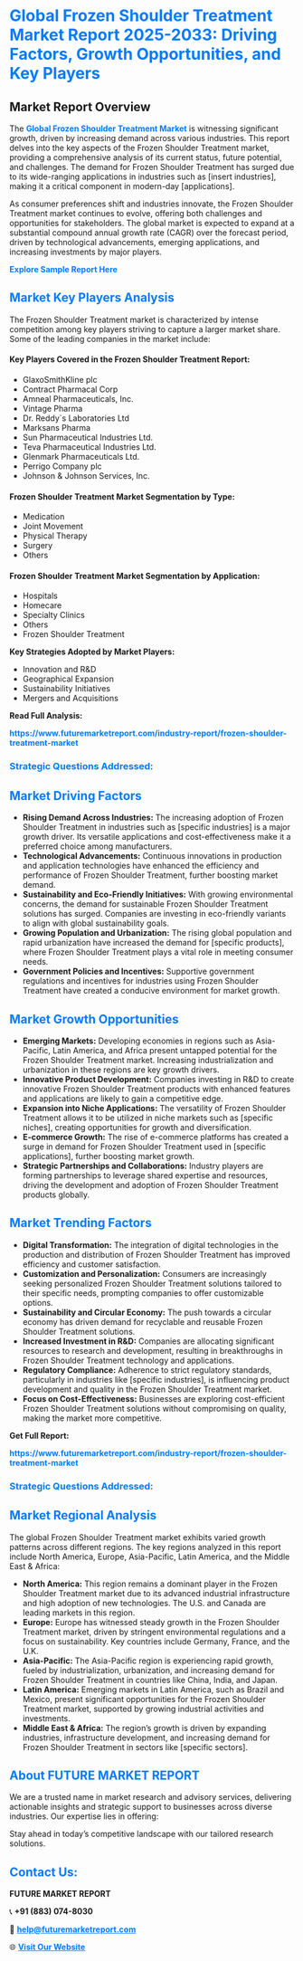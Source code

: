 <h1 style="color: #007BFF;">Global Frozen Shoulder Treatment Market Report 2025-2033: Driving Factors, Growth Opportunities, and Key Players</h1>

<section id="overview">
<h2>Market Report Overview</h2>
<p>The <a href="https://www.futuremarketreport.com/industry-report/frozen-shoulder-treatment-market" style="color: #007BFF; text-decoration: none;"><strong>Global Frozen Shoulder Treatment Market</strong></a> is witnessing significant growth, driven by increasing demand across various industries. This report delves into the key aspects of the Frozen Shoulder Treatment market, providing a comprehensive analysis of its current status, future potential, and challenges. The demand for Frozen Shoulder Treatment has surged due to its wide-ranging applications in industries such as [insert industries], making it a critical component in modern-day [applications].</p>
<p>As consumer preferences shift and industries innovate, the Frozen Shoulder Treatment market continues to evolve, offering both challenges and opportunities for stakeholders. The global market is expected to expand at a substantial compound annual growth rate (CAGR) over the forecast period, driven by technological advancements, emerging applications, and increasing investments by major players.</p>
</section>

<section id="overview">
<p><a href="https://www.futuremarketreport.com/request-sample/reportId=126988" style="color: #007BFF; text-decoration: none;"><strong>Explore Sample Report Here</strong></a></p>
</section>

<section id="key-players">
<h2 style="color: #007BFF;">Market Key Players Analysis</h2>
<p>The Frozen Shoulder Treatment market is characterized by intense competition among key players striving to capture a larger market share. Some of the leading companies in the market include:</p>
<h4>Key Players Covered in the Frozen Shoulder Treatment Report:</h4>
<ul><li>GlaxoSmithKline plc</li><li>Contract Pharmacal Corp</li><li>Amneal Pharmaceuticals, Inc.</li><li>Vintage Pharma</li><li>Dr. Reddy`s Laboratories Ltd</li><li>Marksans Pharma</li><li>Sun Pharmaceutical Industries Ltd.</li><li>Teva Pharmaceutical Industries Ltd.</li><li>Glenmark Pharmaceuticals Ltd.</li><li>Perrigo Company plc</li><li>Johnson &amp; Johnson Services, Inc.</li></ul>
<h4>Frozen Shoulder Treatment Market Segmentation by Type:</h4>
<ul><li>Medication</li><li>Joint Movement</li><li>Physical Therapy</li><li>Surgery</li><li>Others</li></ul>

<h4>Frozen Shoulder Treatment Market Segmentation by Application:</h4>
<ul><li>Hospitals</li><li>Homecare</li><li>Specialty Clinics</li><li>Others</li><li>Frozen Shoulder Treatment</li></ul>
<p><strong>Key Strategies Adopted by Market Players:</strong></p>
<ul>
<li>Innovation and R&D</li>
<li>Geographical Expansion</li>
<li>Sustainability Initiatives</li>
<li>Mergers and Acquisitions</li>
</ul>
</section>

<section>
<p><strong>Read Full Analysis: </strong></p><a href="https://www.futuremarketreport.com/industry-report/frozen-shoulder-treatment-market" style="color: #007BFF; text-decoration: none;"><strong>https://www.futuremarketreport.com/industry-report/frozen-shoulder-treatment-market</strong></a>
<h3 style="color: #007BFF;">Strategic Questions Addressed:</h3>
</section>

<section id="driving-factors">
<h2 style="color: #007BFF;">Market Driving Factors</h2>
<ul>
<li><strong>Rising Demand Across Industries:</strong> The increasing adoption of Frozen Shoulder Treatment in industries such as [specific industries] is a major growth driver. Its versatile applications and cost-effectiveness make it a preferred choice among manufacturers.</li>
<li><strong>Technological Advancements:</strong> Continuous innovations in production and application technologies have enhanced the efficiency and performance of Frozen Shoulder Treatment, further boosting market demand.</li>
<li><strong>Sustainability and Eco-Friendly Initiatives:</strong> With growing environmental concerns, the demand for sustainable Frozen Shoulder Treatment solutions has surged. Companies are investing in eco-friendly variants to align with global sustainability goals.</li>
<li><strong>Growing Population and Urbanization:</strong> The rising global population and rapid urbanization have increased the demand for [specific products], where Frozen Shoulder Treatment plays a vital role in meeting consumer needs.</li>
<li><strong>Government Policies and Incentives:</strong> Supportive government regulations and incentives for industries using Frozen Shoulder Treatment have created a conducive environment for market growth.</li>
</ul>
</section>

<section id="growth-opportunities">
<h2 style="color: #007BFF;">Market Growth Opportunities</h2>
<ul>
<li><strong>Emerging Markets:</strong> Developing economies in regions such as Asia-Pacific, Latin America, and Africa present untapped potential for the Frozen Shoulder Treatment market. Increasing industrialization and urbanization in these regions are key growth drivers.</li>
<li><strong>Innovative Product Development:</strong> Companies investing in R&D to create innovative Frozen Shoulder Treatment products with enhanced features and applications are likely to gain a competitive edge.</li>
<li><strong>Expansion into Niche Applications:</strong> The versatility of Frozen Shoulder Treatment allows it to be utilized in niche markets such as [specific niches], creating opportunities for growth and diversification.</li>
<li><strong>E-commerce Growth:</strong> The rise of e-commerce platforms has created a surge in demand for Frozen Shoulder Treatment used in [specific applications], further boosting market growth.</li>
<li><strong>Strategic Partnerships and Collaborations:</strong> Industry players are forming partnerships to leverage shared expertise and resources, driving the development and adoption of Frozen Shoulder Treatment products globally.</li>
</ul>
</section>

<section id="trending-factors">
<h2 style="color: #007BFF;">Market Trending Factors</h2>
<ul>
<li><strong>Digital Transformation:</strong> The integration of digital technologies in the production and distribution of Frozen Shoulder Treatment has improved efficiency and customer satisfaction.</li>
<li><strong>Customization and Personalization:</strong> Consumers are increasingly seeking personalized Frozen Shoulder Treatment solutions tailored to their specific needs, prompting companies to offer customizable options.</li>
<li><strong>Sustainability and Circular Economy:</strong> The push towards a circular economy has driven demand for recyclable and reusable Frozen Shoulder Treatment solutions.</li>
<li><strong>Increased Investment in R&D:</strong> Companies are allocating significant resources to research and development, resulting in breakthroughs in Frozen Shoulder Treatment technology and applications.</li>
<li><strong>Regulatory Compliance:</strong> Adherence to strict regulatory standards, particularly in industries like [specific industries], is influencing product development and quality in the Frozen Shoulder Treatment market.</li>
<li><strong>Focus on Cost-Effectiveness:</strong> Businesses are exploring cost-efficient Frozen Shoulder Treatment solutions without compromising on quality, making the market more competitive.</li>
</ul>
</section>

<section>
<p><strong>Get Full Report: </strong></p><a href="https://www.futuremarketreport.com/industry-report/frozen-shoulder-treatment-market" style="color: #007BFF; text-decoration: none;"><strong>https://www.futuremarketreport.com/industry-report/frozen-shoulder-treatment-market</strong></a>
<h3 style="color: #007BFF;">Strategic Questions Addressed:</h3>
</section>


<section id="regional-analysis">
<h2 style="color: #007BFF;">Market Regional Analysis</h2>
<p>The global Frozen Shoulder Treatment market exhibits varied growth patterns across different regions. The key regions analyzed in this report include North America, Europe, Asia-Pacific, Latin America, and the Middle East & Africa:</p>
<ul>
<li><strong>North America:</strong> This region remains a dominant player in the Frozen Shoulder Treatment market due to its advanced industrial infrastructure and high adoption of new technologies. The U.S. and Canada are leading markets in this region.</li>
<li><strong>Europe:</strong> Europe has witnessed steady growth in the Frozen Shoulder Treatment market, driven by stringent environmental regulations and a focus on sustainability. Key countries include Germany, France, and the U.K.</li>
<li><strong>Asia-Pacific:</strong> The Asia-Pacific region is experiencing rapid growth, fueled by industrialization, urbanization, and increasing demand for Frozen Shoulder Treatment in countries like China, India, and Japan.</li>
<li><strong>Latin America:</strong> Emerging markets in Latin America, such as Brazil and Mexico, present significant opportunities for the Frozen Shoulder Treatment market, supported by growing industrial activities and investments.</li>
<li><strong>Middle East & Africa:</strong> The region’s growth is driven by expanding industries, infrastructure development, and increasing demand for Frozen Shoulder Treatment in sectors like [specific sectors].</li>
</ul>
</section>

<footer>
<h2 style="color: #007BFF;">About FUTURE MARKET REPORT</h2>
<p>We are a trusted name in market research and advisory services, delivering actionable insights and strategic support to businesses across diverse industries. Our expertise lies in offering:</p>

<p>Stay ahead in today’s competitive landscape with our tailored research solutions.</p>

<h2 style="color: #007BFF;">Contact Us:</h2>
<p><strong>FUTURE MARKET REPORT</strong></p>
<p>📞 <strong>+91 (883) 074-8030</strong></p>
<p>📧 <strong><a href="mailto:help@futuremarketreport.com" style="color: #007BFF;">help@futuremarketreport.com</a></strong></p>
<p>🌐 <strong><a href="https://www.futuremarketreport.com/" style="color: #007BFF;">Visit Our Website</a></strong></p>
</footer>